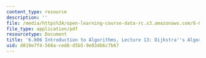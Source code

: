 ```yaml
---
content_type: resource
description: ''
file: /media/https%3A/open-learning-course-data-rc.s3.amazonaws.com/6-006-introduction-to-algorithms-spring-2020/d819e7f4568aced8d5b59e03db6c7b67_MIT6_006S20_lec13.pdf
file_type: application/pdf
resourcetype: Document
title: '6.006 Introduction to Algorithms, Lecture 13: Dijkstra''s Algorithm'
uid: d819e7f4-568a-ced8-d5b5-9e03db6c7b67
---
```

